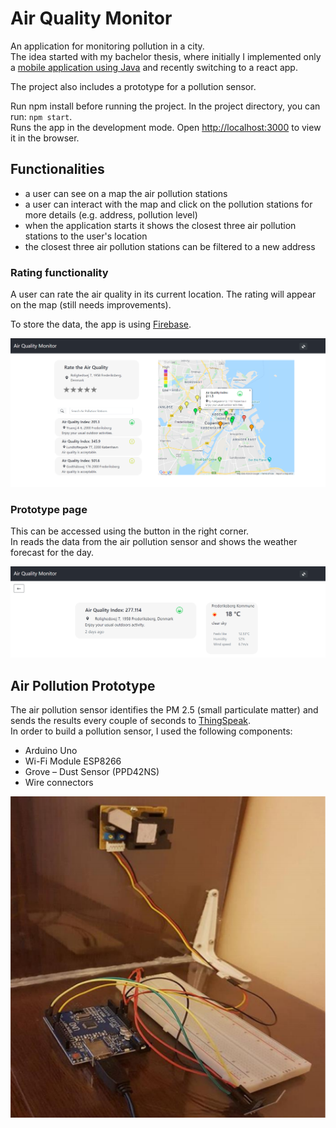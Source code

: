 # Air Quality Monitor

An application for monitoring pollution in a city.  
The idea started with my bachelor thesis, where initially I implemented only a [mobile application using Java](https://github.com/dianasoponar/PollutionMap) and recently switching to a react app.

The project also includes a prototype for a pollution sensor.

Run npm install before running the project. 
In the project directory, you can run: `npm start`.  
Runs the app in the development mode. Open [http://localhost:3000](http://localhost:3000) to view it in the browser.

## Functionalities

* a user can see on a map the air pollution stations
* a user can interact with the map and click on the pollution stations for more details (e.g. address, pollution level)
* when the application starts it shows the closest three air pollution stations to the user's location
* the closest three air pollution stations can be filtered to a new address

### Rating functionality
A user can rate the air quality in its current location. The rating will appear on the map (still needs improvements).

To store the data, the app is using [Firebase](https://firebase.google.com/).

![](home.png)

### Prototype page

This can be accessed using the button in the right corner.  
In reads the data from the air pollution sensor and shows the weather forecast for the day.

![](device.png)


## Air Pollution Prototype
The air pollution sensor identifies the PM 2.5 (small particulate matter) and sends the results every couple of seconds to [ThingSpeak](https://thingspeak.com/).  
In order to build a pollution sensor, I used the following components:
* Arduino Uno
* Wi-Fi Module ESP8266
* Grove – Dust Sensor (PPD42NS)
* Wire connectors

![](prototype.png)